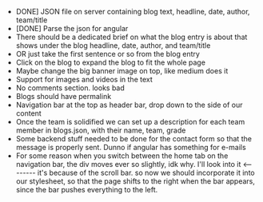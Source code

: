 * DONE] JSON file on server containing blog text, headline, date, author, team/title
* [DONE] Parse the json for angular
* There should be a dedicated brief on what the blog entry is about that shows under the blog headline, date, author, and team/title
* OR just take the first sentence or so from the blog entry
* Click on the blog to expand the blog to fit the whole page
* Maybe change the big banner image on top, like medium does it
* Support for images and videos in the text
* No comments section. looks bad
* Blogs should have permalink
* Navigation bar at the top as header bar, drop down to the side of our content
* Once the team is solidified we can set up a description for each team member in blogs.json, with their name, team, grade
* Some backend stuff needed to be done for the contact form so that the message is properly sent. Dunno if angular has something for e-mails
* For some reason when you switch between the home tab on the navigation bar, the div moves ever so slightly, idk why. I'll look into it <-------- it's because of the scroll bar. so now we should incorporate it into our stylesheet, so that the page shifts to the right when the bar appears, since the bar pushes everything to the left. 
